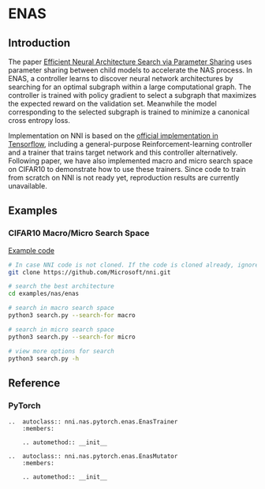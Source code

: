 # ENAS

## Introduction

The paper [Efficient Neural Architecture Search via Parameter Sharing](https://arxiv.org/abs/1802.03268) uses parameter sharing between child models to accelerate the NAS process. In ENAS, a controller learns to discover neural network architectures by searching for an optimal subgraph within a large computational graph. The controller is trained with policy gradient to select a subgraph that maximizes the expected reward on the validation set. Meanwhile the model corresponding to the selected subgraph is trained to minimize a canonical cross entropy loss.

Implementation on NNI is based on the [official implementation in Tensorflow](https://github.com/melodyguan/enas), including a general-purpose Reinforcement-learning controller and a trainer that trains target network and this controller alternatively. Following paper, we have also implemented macro and micro search space on CIFAR10 to demonstrate how to use these trainers. Since code to train from scratch on NNI is not ready yet, reproduction results are currently unavailable.

## Examples

### CIFAR10 Macro/Micro Search Space

[Example code](https://github.com/microsoft/nni/tree/master/examples/nas/enas)

```bash
# In case NNI code is not cloned. If the code is cloned already, ignore this line and enter code folder.
git clone https://github.com/Microsoft/nni.git

# search the best architecture
cd examples/nas/enas

# search in macro search space
python3 search.py --search-for macro

# search in micro search space
python3 search.py --search-for micro

# view more options for search
python3 search.py -h
```

## Reference

### PyTorch

```eval_rst
..  autoclass:: nni.nas.pytorch.enas.EnasTrainer
    :members:

    .. automethod:: __init__

..  autoclass:: nni.nas.pytorch.enas.EnasMutator
    :members:

    .. automethod:: __init__
```
